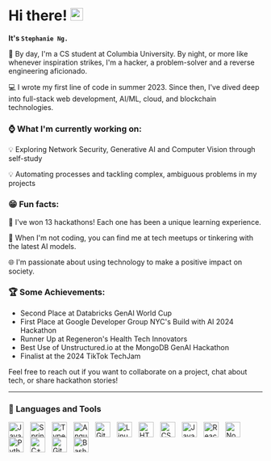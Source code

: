 # Hi there! <img src="https://emojis.slackmojis.com/emojis/images/1536351075/4594/blob-wave.gif" width="25"/>

**It's `Stephanie Ng.`**

👋 By day, I'm a CS student at Columbia University. By night, or more like whenever inspiration strikes, I'm a hacker, a problem-solver and a reverse engineering aficionado.

💻  I wrote my first line of code in summer 2023. Since then, I've dived deep into full-stack web development, AI/ML, cloud, and blockchain technologies. 

### ⌚ What I'm currently working on:

💡 Exploring Network Security, Generative AI and Computer Vision through self-study

💡 Automating processes and tackling complex, ambiguous problems in my projects

### 😁 Fun facts:

🌟 I've won 13 hackathons! Each one has been a unique learning experience.

🤖 When I'm not coding, you can find me at tech meetups or tinkering with the latest AI models.

🌐 I'm passionate about using technology to make a positive impact on society.

### 🏆 Some Achievements:
- Second Place at Databricks GenAI World Cup
- First Place at Google Developer Group NYC's Build with AI 2024 Hackathon
- Runner Up at Regeneron's Health Tech Innovators
- Best Use of Unstructured.io at the MongoDB GenAI Hackathon
- Finalist at the 2024 TikTok TechJam

Feel free to reach out if you want to collaborate on a project, chat about tech, or share hackathon stories!

---

### 🧰 Languages and Tools

<img align="left" alt="Java" width="30px" style="padding-right:10px;" src="https://cdn.jsdelivr.net/gh/devicons/devicon/icons/java/java-original.svg"/>
<img align="left" alt="Spring" width="30px" style="padding-right:10px;" src="https://cdn.jsdelivr.net/gh/devicons/devicon/icons/spring/spring-original.svg" />
<img align="left" alt="TypeScript" width="30px" style="padding-right:10px;" src="https://cdn.jsdelivr.net/gh/devicons/devicon/icons/typescript/typescript-plain.svg" />
<img align="left" alt="Angular" width="30px" style="padding-right:10px;" src="https://cdn.jsdelivr.net/gh/devicons/devicon/icons/angularjs/angularjs-plain.svg" />
<img align="left" alt="Git" width="30px" style="padding-right:10px;" src="https://cdn.jsdelivr.net/gh/devicons/devicon/icons/git/git-original.svg" />
<img align="left" alt="Linux" width="30px" style="padding-right:10px;" src="https://cdn.jsdelivr.net/gh/devicons/devicon/icons/linux/linux-original.svg" />
<img align="left" alt="HTML" width="30px" style="padding-right:10px;" src="https://cdn.jsdelivr.net/gh/devicons/devicon/icons/html5/html5-plain.svg" />
<img align="left" alt="CSS" width="30px" style="padding-right:10px;" src="https://cdn.jsdelivr.net/gh/devicons/devicon/icons/css3/css3-plain.svg" />
<img align="left" alt="JavaScript" width="30px" style="padding-right:10px;" src="https://cdn.jsdelivr.net/gh/devicons/devicon/icons/javascript/javascript-plain.svg" />
<img align="left" alt="React" width="30px" style="padding-right:10px;" src="https://cdn.jsdelivr.net/gh/devicons/devicon/icons/react/react-original.svg" />
<img align="left" alt="NodeJS" width="30px" style="padding-right:10px;" src="https://cdn.jsdelivr.net/gh/devicons/devicon/icons/nodejs/nodejs-original.svg" />
<img align="left" alt="Python" width="30px" style="padding-right:10px;" src="https://cdn.jsdelivr.net/gh/devicons/devicon/icons/python/python-plain.svg" />
<img align="left" alt="C++" width="30px" style="padding-right:10px;" src="https://cdn.jsdelivr.net/gh/devicons/devicon/icons/cplusplus/cplusplus-line.svg" />
<img align="left" alt="GitHub" width="30px" style="padding-right:10px;" src="https://cdn.jsdelivr.net/gh/devicons/devicon/icons/github/github-original.svg" />
<img align="left" alt="Bash" width="30px" style="padding-right:10px;" src="https://cdn.jsdelivr.net/gh/devicons/devicon/icons/bash/bash-original.svg" />
<br />

